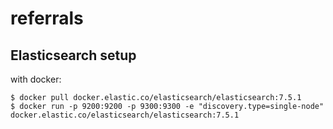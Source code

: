 # referrals


## Elasticsearch setup

with docker:

    $ docker pull docker.elastic.co/elasticsearch/elasticsearch:7.5.1
    $ docker run -p 9200:9200 -p 9300:9300 -e "discovery.type=single-node" docker.elastic.co/elasticsearch/elasticsearch:7.5.1
